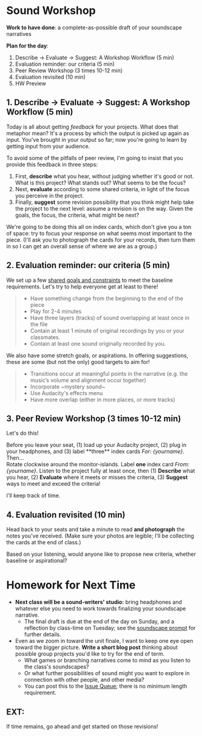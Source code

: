 # Sound Workshop

**Work to have done**: a complete-as-possible draft of your soundscape narratives

**Plan for the day**:

1. Describe -> Evaluate -> Suggest: A Workshop Workflow (5 min)
2. Evaluation reminder: our criteria (5 min)
3. Peer Review Workshop (3 times 10-12 min)
4. Evaluation revisited (10 min)
5. HW Preview


## 1. Describe -> Evaluate -> Suggest: A Workshop Workflow (5 min)

Today is all about getting _feedback_ for your projects. What does that metaphor mean? It's a process by which the output is picked up again as input. You've brought in your output so far; now you're going to learn by getting input from your audience.

<!-- A lot of peer review fails because it falls to one of two extremes: noncommittal nods, or non-stop nitpicking. Neither really takes advantage of the output we have in front of us. -->

To avoid some of the pitfalls of peer review, I'm going to insist that you provide this feedback in three steps:
<div class="alert alert-info">
<ol><li> First, <strong>describe</strong> what you hear, without judging whether it's good or not. What is this project? What stands out? What seems to be the focus? <!-- A lot of times as writers, even soundwriters, we don't even know if our audience is getting the main point we want to get across.  --></li>
<li>Next, <strong>evaluate</strong> according to some shared criteria, in light of the focus you perceive in the project. <!-- This is still a form of description: it's not about "good" or "bad" in the abstract but about where it meets or misses the shared or stated goals. --></li>
<li>Finally, <strong>suggest</strong> some revision possibility that you think might help take the project to the next level: assume a revision is on the way. Given the goals, the focus, the criteria, what might be next? <!-- Pose this as a suggestion, not a command: and interpret these as suggestions, not commands. --></li>
</ol>
</div>

We're going to be doing this all on index cards, which don't give you a ton of space: try to focus your response on what seems most important to the piece. (I'll ask you to photograph the cards for your records, then turn them in so I can get an overall sense of where we are as a group.)

## 2. Evaluation reminder: our criteria (5 min)
We set up a few [shared goals and constraints](http://bit.ly/miller2019spring) to meet the baseline requirements. Let's try to help everyone get at least to there!
> * Have something change from the beginning to the end of the piece
> * Play for 2-4 minutes
> * Have three layers (tracks) of sound overlapping at least once in the file
> * Contain at least 1 minute of original recordings by you or your classmates.
> * Contain at least one sound originally recorded by you.

<!-- missing from the list:
* Convey a sense of place
* Use only source material you have fair rights to use (and cite where appropriate)
-->

We also have some stretch goals, or aspirations. In offering suggestions, these are some (but not the only) good targets to aim for!
> * Transitions occur at meaningful points in the narrative (e.g. the music’s volume and alignment occur together)
> * Incorporate ~mystery sound~
> * Use Audacity's effects menu
> * Have more overlap (either in more places, or more tracks)

## 3. Peer Review Workshop (3 times 10-12 min)

Let's do this!
<div class="alert alert-success">
Before you leave your seat, (1) load up your Audacity project, (2) plug in your headphones, and (3) label **three** index cards <em>For: {yourname}</em>.
</div>
Then...
<div class="alert alert-success">
Rotate clockwise around the monitor-islands. Label <strong>one</strong> index card <em>From: {yourname}</em>. Listen to the project fully at least once, then (1) <strong>Describe</strong> what you hear, (2) <strong>Evaluate</strong> where it meets or misses the criteria, (3) <strong>Suggest</strong> ways to meet and exceed the criteria!
</div>

I'll keep track of time.

<!-- On subsequent loops, note that you may also want to read and/or refer to the previous index cards... **after** listening to the project first. -->

## 4. Evaluation revisited (10 min)
Head back to your seats and take a minute to read **and photograph** the notes you've received. (Make sure your photos are legible; I'll be collecting the cards at the end of class.)

Based on your listening, would anyone like to propose new criteria, whether baseline or aspirational?


# Homework for Next Time

* **Next class will be a sound-writers' studio:** bring headphones and whatever else you need to work towards finalizing your soundscape narrative.
  - The final draft is due at the end of the day on Sunday, and a reflection by class-time on Tuesday; see the [soundscape prompt](https://github.com/pitt-cdm/soundscape-prompt/) for further details.
* Even as we zoom in toward the unit finale, I want to keep one eye open toward the bigger picture. **Write a short blog post** thinking about possible group projects you'd like to try for the end of term.
  - What games or branching narratives come to mind as you listen to the class's soundscapes?
  - Or what further possibilities of sound might you want to explore in connection with other people, and other media?
  - You can post this to the [Issue Queue](https://github.com/pitt-cdm/miller2019spring/issues/5); there is no minimum length requirement.



## EXT:
If time remains, go ahead and get started on those revisions!
